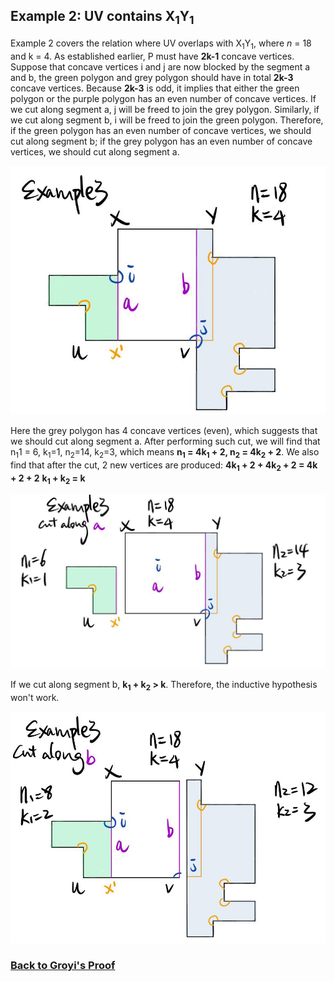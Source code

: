 ## Example 2: UV contains X<sub>1</sub>Y<sub>1</sub>

Example 2 covers the relation where UV overlaps with  X<sub>1</sub>Y<sub>1</sub>, where *n* = 18 and k = 4. As established earlier, P must have **2k-1** concave vertices. Suppose that concave vertices i and j are now blocked by the segment a and b, the green polygon and grey polygon should have in total **2k-3** concave vertices. Because **2k-3** is odd, it implies that either the green polygon or the purple polygon has an even number of concave vertices. If we cut along segment a, j will be freed to join the grey polygon. Similarly, if we cut along segment b, i will be freed to join the green polygon. Therefore, if the green polygon has an even number of concave vertices, we should cut along segment b; if the grey polygon has an even number of concave vertices, we should cut along segment a. 

![](/img/img12.jpg)

Here the grey polygon has 4 concave vertices (even), which suggests that we should cut along segment a. After performing such cut, we will find that n<sub>1</sub>1 = 6, k<sub>1</sub>=1, n<sub>2</sub>=14, k<sub>2</sub>=3, which means **n<sub>1</sub> = 4k<sub>1</sub> + 2, n<sub>2</sub> = 4k<sub>2</sub> + 2**. We also find that after the cut, 2 new vertices are produced: 
  **4k<sub>1</sub> + 2 + 4k<sub>2</sub> + 2 = 4k + 2 + 2** 
  **k<sub>1</sub> + k<sub>2</sub> = k** 

![](/img/img13.jpg)

If we cut along segment b, **k<sub>1</sub> + k<sub>2</sub> > k**. Therefore, the inductive hypothesis won't work. 

![](/img/img14.jpg)

### [Back to Groyi's Proof](/gyori.md)
